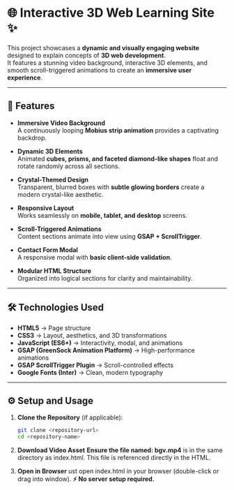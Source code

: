 # 🌐 Interactive 3D Web Learning Site ✨

This project showcases a **dynamic and visually engaging website** designed to explain concepts of **3D web development**.  
It features a stunning video background, interactive 3D elements, and smooth scroll-triggered animations to create an **immersive user experience**.

---

## 🚀 Features

- **Immersive Video Background**  
  A continuously looping **Mobius strip animation** provides a captivating backdrop.

- **Dynamic 3D Elements**  
  Animated **cubes, prisms, and faceted diamond-like shapes** float and rotate randomly across all sections.

- **Crystal-Themed Design**  
  Transparent, blurred boxes with **subtle glowing borders** create a modern crystal-like aesthetic.

- **Responsive Layout**  
  Works seamlessly on **mobile, tablet, and desktop** screens.

- **Scroll-Triggered Animations**  
  Content sections animate into view using **GSAP + ScrollTrigger**.

- **Contact Form Modal**  
  A responsive modal with **basic client-side validation**.

- **Modular HTML Structure**  
  Organized into logical sections for clarity and maintainability.

---

## 🛠️ Technologies Used

- **HTML5** → Page structure  
- **CSS3** → Layout, aesthetics, and 3D transformations  
- **JavaScript (ES6+)** → Interactivity, modal, and animations  
- **GSAP (GreenSock Animation Platform)** → High-performance animations  
- **GSAP ScrollTrigger Plugin** → Scroll-controlled effects  
- **Google Fonts (Inter)** → Clean, modern typography  

---

## ⚙️ Setup and Usage

1. **Clone the Repository** (if applicable):

   ```bash
   git clone <repository-url>
   cd <repository-name>
2. **Download Video Asset**
   **Ensure the file named: bgv.mp4**
is in the same directory as index.html.
This file is referenced directly in the HTML.

3. **Open in Browser**
   ust open index.html in your browser (double-click or drag into window).
   **⚡ No server setup required.**
